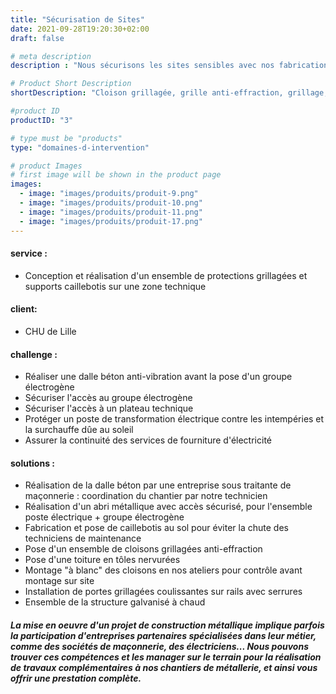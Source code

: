 ```yaml
---
title: "Sécurisation de Sites"
date: 2021-09-28T19:20:30+02:00
draft: false

# meta description
description : "Nous sécurisons les sites sensibles avec nos fabrications galvanisées"

# Product Short Description
shortDescription: "Cloison grillagée, grille anti-effraction, grillage, sas, cage, abri fumeurs, auvent, plateforme technique, tôle nervurée, treillis soudé, caillebotis, cartérisation, portillon, plateforme, escalier, garde corps, main courante, marches, protection, portique, butée"

#product ID
productID: "3"

# type must be "products"
type: "domaines-d-intervention"

# product Images
# first image will be shown in the product page
images:
  - image: "images/produits/produit-9.png"
  - image: "images/produits/produit-10.png"
  - image: "images/produits/produit-11.png"
  - image: "images/produits/produit-17.png"
---
```


#### service :
* Conception et réalisation d'un ensemble de protections grillagées et supports caillebotis sur une zone technique 
#### client: 
* CHU de Lille 
#### challenge :
* Réaliser une dalle béton anti-vibration avant la pose d'un groupe électrogène
* Sécuriser l'accès au groupe électrogène
* Sécuriser l'accès à un plateau technique
* Protéger un poste de transformation électrique contre les intempéries et la surchauffe dûe au soleil
* Assurer la continuité des services de fourniture d'électricité 
#### solutions : 
* Réalisation de la dalle béton par une entreprise sous traitante de maçonnerie : coordination du chantier par notre technicien
* Réalisation d'un abri métallique avec accès sécurisé, pour l'ensemble poste électrique + groupe électrogène
* Fabrication et pose de caillebotis au sol pour éviter la chute des techniciens de maintenance 
* Pose d'un ensemble de cloisons grillagées anti-effraction
* Pose d'une toiture en tôles nervurées 
* Montage "à blanc" des cloisons en nos ateliers pour contrôle avant montage sur site
* Installation de portes grillagées coulissantes sur rails avec serrures
* Ensemble de la structure galvanisé à chaud 
 

##### La mise en oeuvre d'un projet de construction métallique implique parfois la participation d'entreprises partenaires spécialisées dans leur métier, comme des sociétés de maçonnerie, des électriciens... Nous pouvons trouver ces compétences et les manager sur le terrain pour la réalisation de travaux complémentaires à nos chantiers de métallerie, et ainsi vous offrir une prestation complète.

